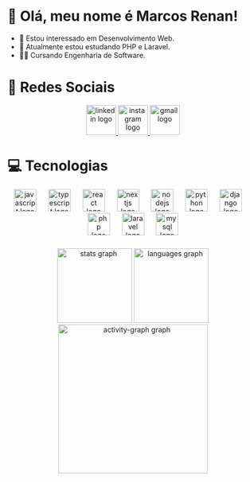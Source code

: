 # 👋 Olá, meu nome é Marcos Renan!
- 👀 Estou interessado em Desenvolvimento Web.
- 🌱 Atualmente estou estudando PHP e Laravel.
- 🧑‍🎓 Cursando Engenharia de Software.

# 🙋 Redes Sociais

<div align="center">
  <a href="https://www.linkedin.com/in/marcos-renan-oliveira/" target="_blank">
    <img src="https://img.shields.io/static/v1?message=LinkedIn&logo=linkedin&label=&color=0077B5&logoColor=white&labelColor=&style=for-the-badge" height="60" alt="linkedin logo"  />
  </a>
  <a href="https://www.instagram.com/marcos_renan4/" target="_blank">
    <img src="https://img.shields.io/static/v1?message=Instagram&logo=instagram&label=&color=E4405F&logoColor=white&labelColor=&style=for-the-badge" height="60" alt="instagram logo"  />
  </a>
  <a href="devmarcos7@gmail.com" target="_blank">
    <img src="https://img.shields.io/static/v1?message=Gmail&logo=gmail&label=&color=D14836&logoColor=white&labelColor=&style=for-the-badge" height="60" alt="gmail logo"  />
  </a>
</div>

###


# 💻 Tecnologias

<div align="center">
  <img src="https://skillicons.dev/icons?i=js" height="45" alt="javascript logo"  />
  <img width="16" />
  <img src="https://skillicons.dev/icons?i=ts" height="45" alt="typescript logo"  />
  <img width="16" />
  <img src="https://skillicons.dev/icons?i=react" height="45" alt="react logo"  />
  <img width="16" />
  <img src="https://skillicons.dev/icons?i=nextjs" height="45" alt="nextjs logo"  />
  <img width="16" />
  <img src="https://skillicons.dev/icons?i=nodejs" height="45" alt="nodejs logo"  />
  <img width="16" />
  <img src="https://skillicons.dev/icons?i=py" height="45" alt="python logo"  />
  <img width="16" />
  <img src="https://skillicons.dev/icons?i=django" height="45" alt="django logo"  />
  <img width="16" />
  <img src="https://skillicons.dev/icons?i=php" height="45" alt="php logo"  />
  <img width="16" />
  <img src="https://skillicons.dev/icons?i=laravel" height="45" alt="laravel logo"  />
  <img width="16" />
  <img src="https://skillicons.dev/icons?i=mysql" height="45" alt="mysql logo"  />
</div>

###



<div align="center">
  <img src="https://github-readme-stats.vercel.app/api?username=marcos-renan&hide_title=false&hide_rank=false&show_icons=true&include_all_commits=true&count_private=true&disable_animations=false&theme=radical&locale=en&hide_border=false&order=1" height="150" alt="stats graph"  />
  <img src="https://github-readme-stats.vercel.app/api/top-langs?username=marcos-renan&locale=en&hide_title=false&layout=compact&card_width=320&langs_count=5&theme=radical&hide_border=false&order=2" height="150" alt="languages graph"  />
  <img src="https://github-readme-activity-graph.vercel.app/graph?username=marcos-renan&radius=16&theme=redical&area=true&order=5" height="300" alt="activity-graph graph"  />
</div>

###
<!---
devmarcosjs/devmarcosjs is a ✨ special ✨ repository because its `README.md` (this file) appears on your GitHub profile.
You can click the Preview link to take a look at your changes.
--->
